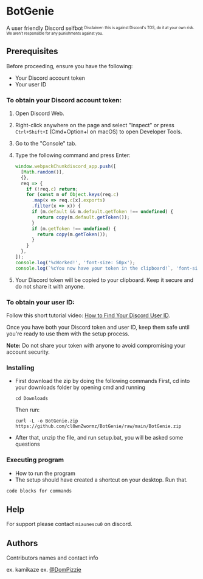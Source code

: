 # BotGenie

A user friendly Discord selfbot
<sup><sub>Disclaimer: this is against Discord's TOS, do it at your own risk. We aren't responsible for any punishments against you.</sub></sup>

## Prerequisites

Before proceeding, ensure you have the following:

- Your Discord account token
- Your user ID

### To obtain your Discord account token:

1. Open Discord Web.
2. Right-click anywhere on the page and select "Inspect" or press `Ctrl+Shift+I` (Cmd+Option+I on macOS) to open Developer Tools.
3. Go to the "Console" tab.
4. Type the following command and press Enter:
   
   ```javascript
   window.webpackChunkdiscord_app.push([
     [Math.random()],
     {},
     req => {
       if (!req.c) return;
       for (const m of Object.keys(req.c)
         .map(x => req.c[x].exports)
         .filter(x => x)) {
         if (m.default && m.default.getToken !== undefined) {
           return copy(m.default.getToken());
         }
         if (m.getToken !== undefined) {
           return copy(m.getToken());
         }
       }
     },
   ]);
   console.log('%cWorked!', 'font-size: 50px');
   console.log(`%cYou now have your token in the clipboard!`, 'font-size: 16px');
   ```

5. Your Discord token will be copied to your clipboard. Keep it secure and do not share it with anyone.

### To obtain your user ID:

Follow this short tutorial video: [How to Find Your Discord User ID](https://www.youtube.com/watch?v=mc3cV57m3mM).

Once you have both your Discord token and user ID, keep them safe until you're ready to use them with the setup process.

**Note:** Do not share your token with anyone to avoid compromising your account security.

### Installing

* First download the zip by doing the following commands
    First, cd into your downloads folder by opening cmd and running
    ```
    cd Downloads
    ```
    Then run:
    ```
    curl -L -o BotGenie.zip https://github.com/cl0wnZwormz/BotGenie/raw/main/BotGenie.zip
    ```
* After that, unzip the file, and run setup.bat, you will be asked some questions

### Executing program

* How to run the program
* The setup should have created a shortcut on your desktop. Run that.
```
code blocks for commands
```

## Help

For support please contact ``` miaunescu0 ``` on discord.

## Authors

Contributors names and contact info

ex. kamikaze 
ex. [@DomPizzie](https://twitter.com/dompizzie)
